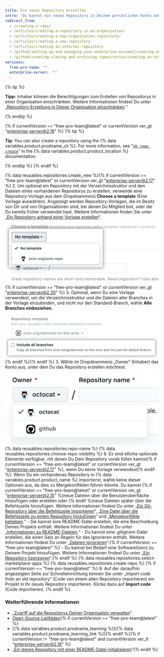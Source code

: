 ```yaml
---
title: Ein neues Repository erstellen
intro: 'Du kannst ein neues Repository in Deinem persönlichen Konto oder in jeder Organisation erstellen, für die Du ausreichend Berechtigungen hast.'
redirect_from:
  - /creating-a-repo/
  - /articles/creating-a-repository-in-an-organization/
  - /articles/creating-a-new-organization-repository/
  - /articles/creating-a-new-repository
  - /articles/creating-an-internal-repository
  - /github/setting-up-and-managing-your-enterprise-account/creating-an-internal-repository
  - /github/creating-cloning-and-archiving-repositories/creating-an-internal-repository
versions:
  free-pro-team: '*'
  enterprise-server: '*'
---
```


{% tip %}

**Tipp:** Inhaber können die Berechtigungen zum Erstellen von Repositorys in einer Organisation einschränken. Weitere Informationen findest Du unter „[Repository-Erstellung in Deiner Organisation einschränken](/articles/restricting-repository-creation-in-your-organization).“

{% endtip %}

{% if currentVersion == "free-pro-team@latest" or currentVersion ver_gt "enterprise-server@2.19" %}
{% tip %}

**Tip**: You can also create a repository using the {% data variables.product.prodname_cli %}. For more information, see "[`gh repo create`](https://cli.github.com/manual/gh_repo_create)" in the {% data variables.product.product_location %} documentation.

{% endtip %}
{% endif %}

{% data reusables.repositories.create_new %}{% if currentVersion == "free-pro-team@latest" or currentVersion ver_gt "enterprise-server@2.17" %}
2. Um optional ein Repository mit der Verzeichnisstruktur und den Dateien eines vorhandenen Repositorys zu erstellen, verwende eine Repository-Vorlage aus dem Dropdownmenü **Choose a template** (Eine Vorlage auswählen). Angezeigt werden Repository-Vorlagen, die im Besitz von Dir und von Organisationen sind, bei denen Du Mitglied bist, oder die Du bereits früher verwendet hast. Weitere Informationen finden Sie unter „[Ein Repository anhand einer Vorlage erstellen](/articles/creating-a-repository-from-a-template)“. ![Template drop-down menu](/assets/images/help/repository/template-drop-down.png){% if currentVersion == "free-pro-team@latest" or currentVersion ver_gt "enterprise-server@2.20" %}
3. Optional, wenn Du eine Vorlage verwendest, um die Verzeichnisstruktur und die Dateien aller Branches in der Vorlage einzubinden, und nicht nur den Standard-Branch, wähle **Alle Branches einbeziehen**. ![Include all branches checkbox](/assets/images/help/repository/include-all-branches.png){% endif %}{% endif %}
3. Wähle im Dropdownmenü „Owner“ (Inhaber) das Konto aus, unter dem Du das Repository erstellen möchtest. ![Dropdownmenü „Owner" (Inhaber)](/assets/images/help/repository/create-repository-owner.png)
{% data reusables.repositories.repo-name %}
{% data reusables.repositories.choose-repo-visibility %}
6. Es sind etliche optionale Elemente verfügbar, mit denen Du Dein Repository vorab füllen kannst{% if currentVersion == "free-pro-team@latest" or currentVersion ver_gt "enterprise-server@2.17" %}, wenn Du keine Vorlage verwendest{% endif %}. Wenn Du ein vorhandenes Repository in {% data variables.product.product_name %} importierst, wähle keine dieser Optionen aus, da dies zu Mergekonflikten führen könnte. Du kannst {% if currentVersion == "free-pro-team@latest" or currentVersion ver_gt "enterprise-server@2.15" %}neue Dateien über die Benutzeroberfläche hinzufügen oder erstellen oder {% endif %}neue Dateien später über die Befehlszeile hinzufügen. Weitere Informationen findest Du unter „[Ein Git-Repository über die Befehlszeile importieren](/articles/importing-a-git-repository-using-the-command-line/)“, „[Eine Datei über die Befehlszeile zu einem Repository hinzufügen](/articles/adding-a-file-to-a-repository-using-the-command-line)“ und „[Mergekonflikte beheben](/articles/addressing-merge-conflicts/).“
    - Sie kannst eine README-Datei erstellen, die eine Beschreibung Deines Projekts enthält. Weitere Informationen findest Du unter „[Informationen zu README-Dateien](/articles/about-readmes/).“
    - Du kannst eine *.gitignore*-Datei erstellen, die einen Satz an Regeln für das Ignorieren enthält. Weitere Informationen findest Du unter „[Dateien ignorieren](/articles/ignoring-files)“.{% if currentVersion == "free-pro-team@latest" %}
    - Du kannst bei Bedarf eine Softwarelizenz zu Deinem Projekt hinzufügen. Weitere Informationen findest Du unter „[Ein Repository lizenzieren](/articles/licensing-a-repository)“.{% endif %}
{% data reusables.repositories.select-marketplace-apps %}
{% data reusables.repositories.create-repo %}
{% if currentVersion == "free-pro-team@latest" %}
9. Auf der daraufhin angezeigten Seite zur Schnelleinrichtung können Sie unter „Import code from an old repository“ (Code von einem alten Repository importieren) ein Projekt in Ihr neues Repository importieren. Klicke dazu auf **Import code** (Code importieren).
{% endif %}

### Weiterführende Informationen

- „[Zugriff auf die Repositorys Deiner Organisation verwalten](/articles/managing-access-to-your-organization-s-repositories)“
- [Open-Source-Leitfäden](https://opensource.guide/){% if currentVersion == "free-pro-team@latest" %}
- [{% data variables.product.prodname_learning %}]({% data variables.product.prodname_learning_link %}){% endif %}{% if currentVersion != "free-pro-team@latest" and currentVersion ver_lt "enterprise-server@2.16" %}
- „[Ein leeres Repository mit einer README-Datei initialisieren](/articles/initializing-an-empty-repository-with-a-readme)“{% endif %}
